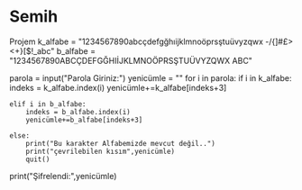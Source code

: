 # Semih
Projem
k_alfabe = "1234567890abcçdefgğhıijklmnoöprsştuüvyzqwx -/{]#£><+}[$!_abc"
b_alfabe = "1234567890ABCÇDEFGĞHIİJKLMNOÖPRSŞTUÜVYZQWX ABC"

parola = input("Parola Giriniz:")
yenicümle = ""
for i in parola:
    if i in k_alfabe:
        indeks = k_alfabe.index(i)
        yenicümle+=k_alfabe[indeks+3]

    elif i in b_alfabe:
        indeks = b_alfabe.index(i)
        yenicümle+=b_alfabe[indeks+3]

    else:
        print("Bu karakter Alfabemizde mevcut değil..")
        print("çevrilebilen kısım",yenicümle)
        quit()

print("Şifrelendi:",yenicümle)

